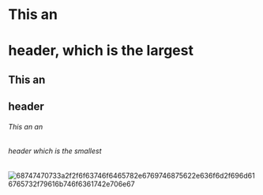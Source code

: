 # This an <h1> header, which is the largest
## This an <h2> header
###### This an an <h6> header which is the smallest
![68747470733a2f2f6f63746f6465782e6769746875622e636f6d2f696d616765732f79616b746f6361742e706e67](https://user-images.githubusercontent.com/121576304/213979552-b0bf98cf-7e1e-49fa-a95f-c84c58c07e2f.png)
